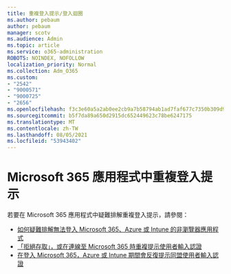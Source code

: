 ```yaml
---
title: 重複登入提示/登入迴圈
ms.author: pebaum
author: pebaum
manager: scotv
ms.audience: Admin
ms.topic: article
ms.service: o365-administration
ROBOTS: NOINDEX, NOFOLLOW
localization_priority: Normal
ms.collection: Adm_O365
ms.custom:
- "2542"
- "9000571"
- "9000725"
- "2656"
ms.openlocfilehash: f3c3e60a5a2ab0ee2cb9a7b58794ab1ad7faf677c7350b309d968a282db43772
ms.sourcegitcommit: b5f7da89a650d2915dc652449623c78be6247175
ms.translationtype: MT
ms.contentlocale: zh-TW
ms.lasthandoff: 08/05/2021
ms.locfileid: "53943402"
---
```

# <a name="repeated-sign-in-prompts-in-microsoft-365-apps"></a>Microsoft 365 應用程式中重複登入提示

若要在 Microsoft 365 應用程式中疑難排解重複登入提示，請參閱：

- [如何疑難排解無法登入 Microsoft 365、Azure 或 Intune 的非瀏覽器應用程式](https://support.office.com/article/how-to-troubleshoot-non-browser-apps-that-can-t-sign-in-to-office-365-azure-or-intune-3ba1b268-66f6-462c-b0e5-070f5c2603c1)
- [「拒絕存取」，或在連線至 Microsoft 365 時重複提示使用者輸入認證](https://docs.microsoft.com/office365/troubleshoot/security/access-denied-when-connect-to-office-365)
- [在登入 Microsoft 365，Azure 或 Intune 期間會反復提示同盟使用者輸入認證](https://docs.microsoft.com/office365/troubleshoot/authentication/federated-user-repeatedly-prompted-for-credentials)

